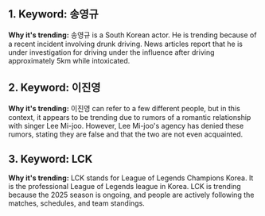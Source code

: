 ## 1. Keyword: 송영규

**Why it's trending:**
송영규 is a South Korean actor. He is trending because of a recent incident involving drunk driving. News articles report that he is under investigation for driving under the influence after driving approximately 5km while intoxicated. 

## 2. Keyword: 이진영

**Why it's trending:**
이진영 can refer to a few different people, but in this context, it appears to be trending due to rumors of a romantic relationship with singer Lee Mi-joo. However, Lee Mi-joo's agency has denied these rumors, stating they are false and that the two are not even acquainted.

## 3. Keyword: LCK

**Why it's trending:**
LCK stands for League of Legends Champions Korea. It is the professional League of Legends league in Korea. LCK is trending because the 2025 season is ongoing, and people are actively following the matches, schedules, and team standings.